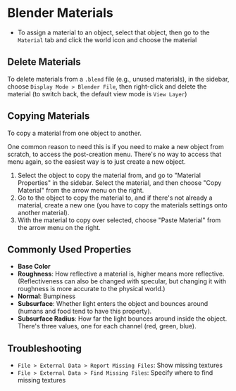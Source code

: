 # Blender Materials

- To assign a material to an object, select that object, then go to the `Material` tab and click the world icon and choose the material

## Delete Materials

To delete materials from a `.blend` file (e.g., unused materials), in the sidebar, choose `Display Mode > Blender File`, then right-click and delete the material (to switch back, the default view mode is `View Layer`)

## Copying Materials

To copy a material from one object to another.

One common reason to need this is if you need to make a new object from scratch, to access the post-creation menu. There's no way to access that menu again, so the easiest way is to just create a new object.

1. Select the object to copy the material from, and go to "Material Properties" in the sidebar. Select the material, and then choose "Copy Material" from the arrow menu on the right.
2. Go to the object to copy the material to, and if there's not already a material, create a new one (you have to copy the materials settings onto another material).
3. With the material to copy over selected, choose "Paste Material" from the arrow menu on the right.

## Commonly Used Properties

- **Base Color**
- **Roughness**: How reflective a material is, higher means more reflective. (Reflectiveness can also be changed with specular, but changing it with roughness is more accurate to the physical world.)
- **Normal**: Bumpiness
- **Subsurface**: Whether light enters the object and bounces around (humans and food tend to have this property).
- **Subsurface Radius**: How far the light bounces around inside the object. There's three values, one for each channel (red, green, blue).

## Troubleshooting

- `File > External Data > Report Missing Files`: Show missing textures
- `File > External Data > Find Missing Files`: Specify where to find missing textures
